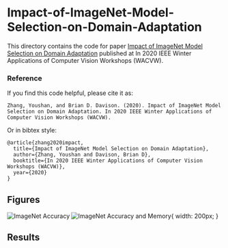 # Impact-of-ImageNet-Model-Selection-on-Domain-Adaptation

This directory contains the code for paper [Impact of ImageNet Model Selection on Domain Adaptation](https://arxiv.org/pdf/2002.02559.pdf) published at In 2020 IEEE Winter Applications of Computer Vision Workshops (WACVW).


### Reference

If you find this code helpful, please cite it as:

`
Zhang, Youshan, and Brian D. Davison. (2020). Impact of ImageNet Model Selection on Domain Adaptation. In 2020 IEEE Winter Applications of Computer Vision Workshops (WACVW).
`

Or in bibtex style:

```
@article{zhang2020impact,
  title={Impact of ImageNet Model Selection on Domain Adaptation},
  author={Zhang, Youshan and Davison, Brian D},
  booktitle={In 2020 IEEE Winter Applications of Computer Vision Workshops (WACVW)},
  year={2020}
}
```

## Figures
![ImageNet Accuracy](https://github.com/heaventian93/ImageNet-Models-on-Domain-Adaptation/blob/master/Figures/Image_acc.png)
![ImageNet Accuracy and Memory](https://github.com/heaventian93/ImageNet-Models-on-Domain-Adaptation/blob/master/Figures/top_1_acc_mem2.png){ width: 200px; }




## Results

